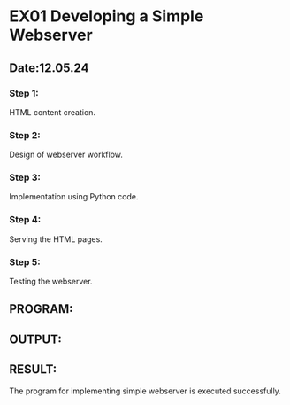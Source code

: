 # EX01 Developing a Simple Webserver
## Date:12.05.24
### Step 1: 
HTML content creation.

### Step 2:
Design of webserver workflow.

### Step 3:
Implementation using Python code.

### Step 4:
Serving the HTML pages.

### Step 5:
Testing the webserver.

## PROGRAM:



## OUTPUT:




## RESULT:
The program for implementing simple webserver is executed successfully.


